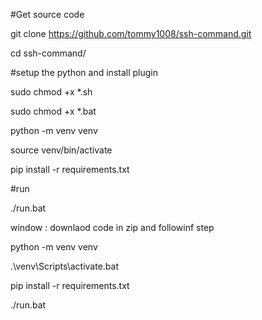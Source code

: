 #Get source code

git clone https://github.com/tommy1008/ssh-command.git

cd ssh-command/

#setup the python and install plugin

sudo chmod +x *.sh

sudo chmod +x *.bat 

python -m venv venv 

source venv/bin/activate 

pip install -r requirements.txt 

#run

./run.bat

window :
downlaod code in zip  and followinf step

python -m venv venv 

.\venv\Scripts\activate.bat

pip install -r requirements.txt 

./run.bat

